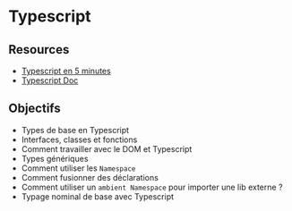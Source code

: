 # Typescript

## Resources

- [Typescript en 5 minutes](https://www.typescriptlang.org/docs/handbook/typescript-in-5-minutes.html)
- [Typescript Doc](https://www.typescriptlang.org/docs/handbook/basic-types.html)

## Objectifs

- Types de base en Typescript
- Interfaces, classes et fonctions
- Comment travailler avec le DOM et Typescript
- Types génériques
- Comment utiliser les `Namespace`
- Comment fusionner des déclarations
- Comment utiliser un `ambient Namespace` pour importer une lib externe ?
- Typage nominal de base avec Typescript
